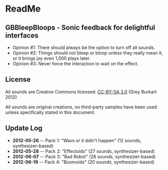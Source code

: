 # ReadMe

## GBBleepBloops - Sonic feedback for delightful interfaces

* Opinion #1: There should always be the option to turn off all sounds.
* Opinion #2: Things should not bleep or bloop unless they really mean it, or it brings joy even 1,000 plays later.
* Opinion #3: Never force the interaction to wait on the effect.

## License

All sounds are Creative Commons licensed: [CC-BY-SA 3.0](http://creativecommons.org/licenses/by-sa/3.0/) (Grey Burkart 2012)

All sounds are original creations, no third-party samples have been used unless specifically stated in this document.

## Update Log

* **2012-05-26** -- Pack 1: "Wavs or it didn't happen" (12 sounds, synthesizer-based)
* **2012-05-28** -- Pack 2: "Effectoids" (27 sounds, synthesizer-based)
* **2012-06-07** -- Pack 3: "Bad Robot" (26 sounds, synthesizer-based)
* **2012-06-19** -- Pack 4: "Boomoids" (20 sounds, synthesizer-based)
